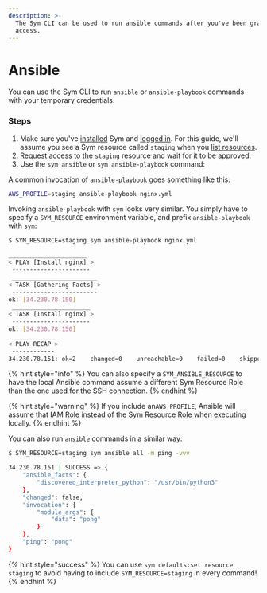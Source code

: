 ```yaml
---
description: >-
  The Sym CLI can be used to run ansible commands after you've been granted
  access.
---
```


# Ansible

You can use the Sym CLI to run `ansible` or `ansible-playbook` commands with your temporary credentials.

### Steps

1. Make sure you've [installed](../setup/install/) Sym and [logged in](../setup/login.md). For this guide, we'll assume you see a Sym resource called `staging` when you [list resources](../setup/list-resources.md).
2. [Request access](../setup/request-access.md) to the `staging` resource and wait for it to be approved.
3. Use the `sym ansible` or `sym ansible-playbook` command:

A common invocation of `ansible-playbook` goes something like this:

```bash
AWS_PROFILE=staging ansible-playbook nginx.yml
```

Invoking `ansible-playbook` with `sym` looks very similar. You simply have to specify a `SYM_RESOURCE` environment variable, and prefix `ansible-playbook` with `sym`:

```bash
$ SYM_RESOURCE=staging sym ansible-playbook nginx.yml

______________________
< PLAY [Install nginx] >
 ----------------------
 ________________________
< TASK [Gathering Facts] >
 ------------------------
ok: [34.230.78.150]
 ______________________
< TASK [Install nginx] >
 ----------------------
ok: [34.230.78.150]
 ____________
< PLAY RECAP >
 ------------
34.230.78.151: ok=2    changed=0    unreachable=0    failed=0    skipped=0    rescued=0    ignored=0
```

{% hint style="info" %}
You can also specify a `SYM_ANSIBLE_RESOURCE` to have the local Ansible command assume a different Sym Resource Role than the one used for the SSH connection.
{% endhint %}

{% hint style="warning" %}
If you include an`AWS_PROFILE`, Ansible will assume that IAM Role instead of the Sym Resource Role when executing locally.
{% endhint %}

You can also run `ansible` commands in a similar way:

```bash
$ SYM_RESOURCE=staging sym ansible all -m ping -vvv

34.230.78.151 | SUCCESS => {
    "ansible_facts": {
        "discovered_interpreter_python": "/usr/bin/python3"
    },
    "changed": false,
    "invocation": {
        "module_args": {
            "data": "pong"
        }
    },
    "ping": "pong"
}
```

{% hint style="success" %}
You can use `sym defaults:set resource staging` to avoid having to include `SYM_RESOURCE=staging` in every command!
{% endhint %}

